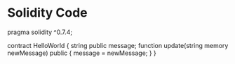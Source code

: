 # Solidity Code

pragma solidity ^0.7.4;

contract HelloWorld {
    string public message;
    function update(string memory newMessage) public {
        message = newMessage;
    }
}
